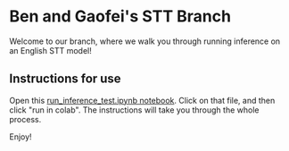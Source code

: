 # Ben and Gaofei's STT Branch

Welcome to our branch, where we walk you through running inference on an English STT model!

## Instructions for use

Open this [run_inference_test.ipynb notebook](https://colab.research.google.com/github/benluks/STT/blob/test-inference/run_inference_test.ipynb). Click on that file, and then click "run in colab". The instructions will take you through the whole process.

Enjoy!
